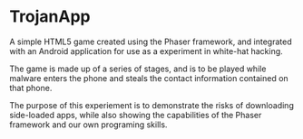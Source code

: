 # TrojanApp
A simple HTML5 game created using the Phaser framework, and integrated with an Android application for use as a experiment in white-hat hacking.

The game is made up of a series of stages, and is to be played while malware enters the phone and steals the contact information contained on that phone.

The purpose of this experiement is to demonstrate the risks of downloading side-loaded apps, while also showing the capabilities of the Phaser framework and our own programing skills.




